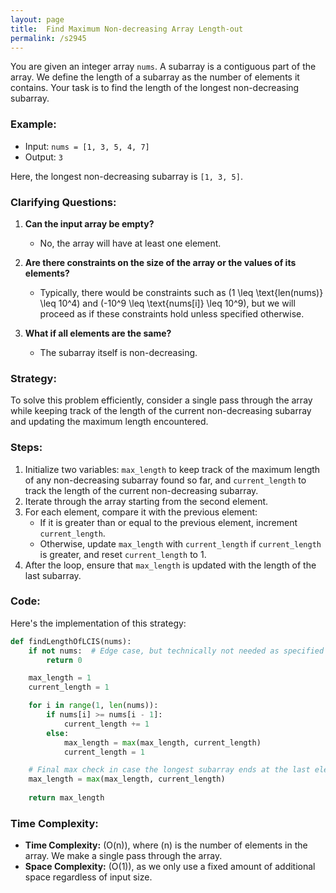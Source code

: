 ```yaml
---
layout: page
title:  Find Maximum Non-decreasing Array Length-out
permalink: /s2945
---
```


You are given an integer array `nums`. A subarray is a contiguous part of the array. We define the length of a subarray as the number of elements it contains. Your task is to find the length of the longest non-decreasing subarray.

### Example:

- Input: `nums = [1, 3, 5, 4, 7]`
- Output: `3`

Here, the longest non-decreasing subarray is `[1, 3, 5]`.

### Clarifying Questions:

1. **Can the input array be empty?**
   - No, the array will have at least one element.
   
2. **Are there constraints on the size of the array or the values of its elements?**
   - Typically, there would be constraints such as \(1 \leq \text{len(nums)} \leq 10^4\) and \(-10^9 \leq \text{nums[i]} \leq 10^9\), but we will proceed as if these constraints hold unless specified otherwise.

3. **What if all elements are the same?**
   - The subarray itself is non-decreasing.

### Strategy:

To solve this problem efficiently, consider a single pass through the array while keeping track of the length of the current non-decreasing subarray and updating the maximum length encountered.

### Steps:

1. Initialize two variables: `max_length` to keep track of the maximum length of any non-decreasing subarray found so far, and `current_length` to track the length of the current non-decreasing subarray.
2. Iterate through the array starting from the second element.
3. For each element, compare it with the previous element:
   - If it is greater than or equal to the previous element, increment `current_length`.
   - Otherwise, update `max_length` with `current_length` if `current_length` is greater, and reset `current_length` to 1.
4. After the loop, ensure that `max_length` is updated with the length of the last subarray.

### Code:

Here's the implementation of this strategy:

```python
def findLengthOfLCIS(nums):
    if not nums:  # Edge case, but technically not needed as specified above.
        return 0

    max_length = 1
    current_length = 1

    for i in range(1, len(nums)):
        if nums[i] >= nums[i - 1]:
            current_length += 1
        else:
            max_length = max(max_length, current_length)
            current_length = 1

    # Final max check in case the longest subarray ends at the last element
    max_length = max(max_length, current_length)
    
    return max_length
```

### Time Complexity:

- **Time Complexity:** \(O(n)\), where \(n\) is the number of elements in the array. We make a single pass through the array.
- **Space Complexity:** \(O(1)\), as we only use a fixed amount of additional space regardless of input size.